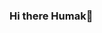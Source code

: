 ### Hi there Humak👋

<!--
**Humak24/Humak24** is a ✨ _special_ ✨ repository because its `README.md` (this file) appears on your GitHub profile.

Here are some ideas to get you started:

- 🔭 I’m currently working on fiver
- 🌱 I’m currently learning cyber security
- 👯 I’m looking to collaborate on different projects
- 🤔 I’m looking for help with bug bounty
- 💬 Ask me about vulnerability reports 
- 📫 How to reach me: 
- 😄 Pronouns: 
     Get and set goals
- ⚡ Fun fact: just hack and just kidding
-->
